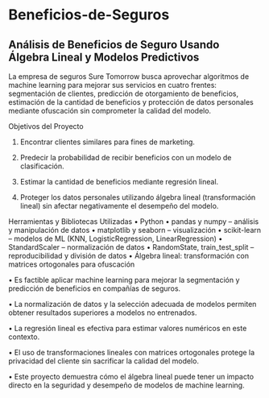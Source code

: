 # Beneficios-de-Seguros

## Análisis de Beneficios de Seguro Usando Álgebra Lineal y Modelos Predictivos

La empresa de seguros Sure Tomorrow busca aprovechar algoritmos de machine learning para mejorar sus servicios en cuatro frentes: segmentación de clientes, predicción de otorgamiento de beneficios, estimación de la cantidad de beneficios y protección de datos personales mediante ofuscación sin comprometer la calidad del modelo.

Objetivos del Proyecto

1.	Encontrar clientes similares para fines de marketing.
   
3.	Predecir la probabilidad de recibir beneficios con un modelo de clasificación.
   
5.	Estimar la cantidad de beneficios mediante regresión lineal.
   
7.	Proteger los datos personales utilizando álgebra lineal (transformación lineal) sin afectar negativamente el desempeño del modelo.

 Herramientas y Bibliotecas Utilizadas
•	Python
•	pandas y numpy – análisis y manipulación de datos
•	matplotlib y seaborn – visualización
•	scikit-learn – modelos de ML (KNN, LogisticRegression, LinearRegression)
•	StandardScaler – normalización de datos
•	RandomState, train_test_split – reproducibilidad y división de datos
•	Álgebra lineal: transformación con matrices ortogonales para ofuscación


•	Es factible aplicar machine learning para mejorar la segmentación y predicción de beneficios en compañías de seguros.

•	La normalización de datos y la selección adecuada de modelos permiten obtener resultados superiores a modelos no entrenados.

•	La regresión lineal es efectiva para estimar valores numéricos en este contexto.

•	El uso de transformaciones lineales con matrices ortogonales protege la privacidad del cliente sin sacrificar la calidad del modelo.

•	Este proyecto demuestra cómo el álgebra lineal puede tener un impacto directo en la seguridad y desempeño de modelos de machine learning.
